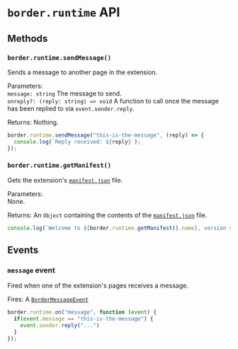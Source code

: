 # `border.runtime` API

## Methods

### `border.runtime.sendMessage()`
Sends a message to another page in the extension.

Parameters:<br>
`message: string` The message to send.<br>
`onreply?: (reply: string) => void` A function to call once the message has been replied to via `event.sender.reply`.

Returns: Nothing.
```javascript
border.runtime.sendMessage("this-is-the-message", (reply) => {
  console.log(`Reply received: ${reply}`);
});
```

### `border.runtime.getManifest()`
Gets the extension's [`manifest.json`](/manifest.md) file.

Parameters:<br>
None.

Returns: An `Object` containing the contents of the [`manifest.json`](/manifest.md) file.

```javascript
console.log(`Welcome to ${border.runtime.getManifest().name}, version ${border.runtime.getManifest().version}!`)
```

## Events

### `message` event
Fired when one of the extension's pages receives a message.

Fires: A [`BorderMessageEvent`](/types.md#bordermessageevent)

```javascript
border.runtime.on("message", function (event) {
  if(event.message == "this-is-the-message") {
    event.sender.reply("...")
  }
});
```
